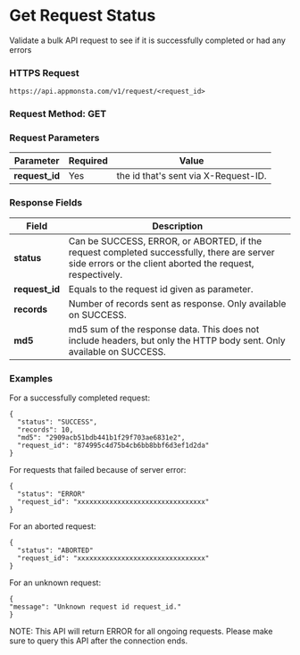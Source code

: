 # Get Request Status

Validate a bulk API request to see if it is successfully completed or had any errors


### HTTPS Request

`https://api.appmonsta.com/v1/request/<request_id>`

### Request Method: GET

### Request Parameters

Parameter         | Required | Value
----------------- | -------- | -----------
**request_id**    | Yes      | the id that's sent via X-Request-ID.

### Response Fields

Field                    | Description
------------------------ | -----------
**status**               | Can be SUCCESS, ERROR, or ABORTED, if the request completed successfully, there are server side errors or the client aborted the request, respectively.
**request_id**           | Equals to the request id given as parameter.
**records**              | Number of records sent as response. Only available on SUCCESS.
**md5**                  | md5 sum of the response data. This does not include headers, but only the HTTP body sent. Only available on SUCCESS.

### Examples

For a successfully completed request:

```json--inline
{
  "status": "SUCCESS",
  "records": 10,
  "md5": "2909acb51bdb441b1f29f703ae6831e2",
  "request_id": "874995c4d75b4cb6bb8bbf6d3ef1d2da"
}        
```

For requests that failed because of server error:

```json--inline
{
  "status": "ERROR"
  "request_id": "xxxxxxxxxxxxxxxxxxxxxxxxxxxxxxxx"
}
```

For an aborted request:

```json--inline
{
  "status": "ABORTED"
  "request_id": "xxxxxxxxxxxxxxxxxxxxxxxxxxxxxxxx"
}
```

For an unknown request:

```json--inline
{
"message": "Unknown request id request_id."
}
```

<aside class="notice">
NOTE: This API will return ERROR for all ongoing requests. Please make sure to query this API after the connection ends.
</aside>
